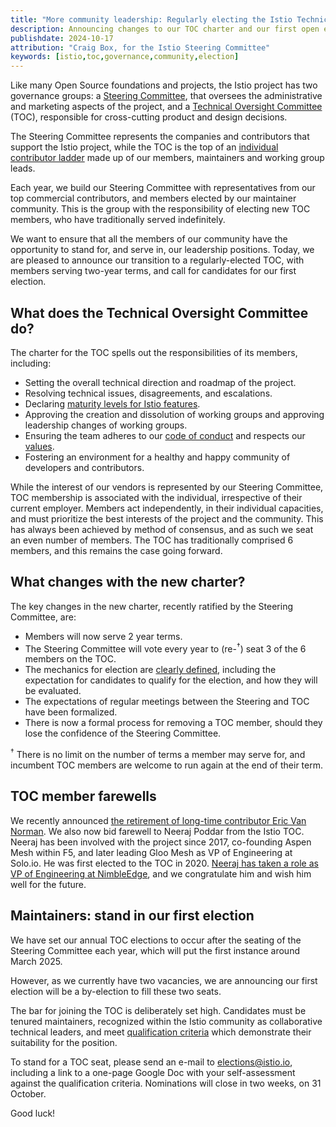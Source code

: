 ```yaml
---
title: "More community leadership: Regularly electing the Istio Technical Oversight Committee"
description: Announcing changes to our TOC charter and our first open election.
publishdate: 2024-10-17
attribution: "Craig Box, for the Istio Steering Committee"
keywords: [istio,toc,governance,community,election]
---
```


Like many Open Source foundations and projects, the Istio project has two governance groups: a [Steering Committee](https://github.com/istio/community/blob/master/steering/CHARTER.md), that oversees the administrative and marketing aspects of the project, and a [Technical Oversight Committee](https://github.com/istio/community/blob/master/TECH-OVERSIGHT-COMMITTEE.md) (TOC), responsible for cross-cutting product and design decisions.

The Steering Committee represents the companies and contributors that support the Istio project, while the TOC is the top of an [individual contributor ladder](https://github.com/istio/community/blob/master/ROLES.md) made up of our members, maintainers and working group leads.

Each year, we build our Steering Committee with representatives from our top commercial contributors, and members elected by our maintainer community. This is the group with the responsibility of electing new TOC members, who have traditionally served indefinitely.

We want to ensure that all the members of our community have the opportunity to stand for, and serve in, our leadership positions. Today, we are pleased to announce our transition to a regularly-elected TOC, with members serving two-year terms, and call for candidates for our first election.

## What does the Technical Oversight Committee do?

The charter for the TOC spells out the responsibilities of its members, including:

* Setting the overall technical direction and roadmap of the project.
* Resolving technical issues, disagreements, and escalations.
* Declaring [maturity levels for Istio features](/docs/releases/feature-stages/).
* Approving the creation and dissolution of working groups and approving leadership changes of working groups.
* Ensuring the team adheres to our [code of conduct](https://github.com/istio/community/blob/master/CONTRIBUTING.md#code-of-conduct) and respects our [values](https://github.com/istio/community/blob/master/VALUES.md).
* Fostering an environment for a healthy and happy community of developers and contributors.

While the interest of our vendors is represented by our Steering Committee, TOC membership is associated with the individual, irrespective of their current employer. Members act independently, in their individual capacities, and must prioritize the best interests of the project and the community. This has always been achieved by method of consensus, and as such we seat an even number of members. The TOC has traditionally comprised 6 members, and this remains the case going forward.

## What changes with the new charter?

The key changes in the new charter, recently ratified by the Steering Committee, are:

* Members will now serve 2 year terms.
* The Steering Committee will vote every year to (re-<sup>†</sup>) seat 3 of the 6 members on the TOC.
* The mechanics for election are [clearly defined](https://github.com/istio/community/blob/master/TECH-OVERSIGHT-COMMITTEE.md#qualification-and-eligibility), including the expectation for candidates to qualify for the election, and how they will be evaluated.
* The expectations of regular meetings between the Steering and TOC have been formalized.
* There is now a formal process for removing a TOC member, should they lose the confidence of the Steering Committee.

<sup>†</sup> There is no limit on the number of terms a member may serve for, and incumbent TOC members are welcome to run again at the end of their term.

## TOC member farewells

We recently announced [the retirement of long-time contributor Eric Van Norman](/news/releases/1.22.x/announcing-1.22/#a-thank-you). We also now bid farewell to Neeraj Poddar from the Istio TOC. Neeraj has been involved with the project since 2017, co-founding Aspen Mesh within F5, and later leading Gloo Mesh as VP of Engineering at Solo.io. He was first elected to the TOC in 2020. [Neeraj has taken a role as VP of Engineering at NimbleEdge](https://www.linkedin.com/feed/update/urn:li:activity:7251958639400206336/), and we congratulate him and wish him well for the future.

## Maintainers: stand in our first election

We have set our annual TOC elections to occur after the seating of the Steering Committee each year, which will put the first instance around March 2025.

However, as we currently have two vacancies, we are announcing our first election will be a by-election to fill these two seats.

The bar for joining the TOC is deliberately set high. Candidates must be tenured maintainers, recognized within the Istio community as collaborative technical leaders, and meet [qualification criteria](https://github.com/istio/community/blob/master/TECH-OVERSIGHT-COMMITTEE.md#qualification-and-eligibility) which demonstrate their suitability for the position.

To stand for a TOC seat, please send an e-mail to [elections@istio.io](mailto:elections@istio.io), including a link to a one-page Google Doc with your self-assessment against the qualification criteria. Nominations will close in two weeks, on 31 October.

Good luck!
